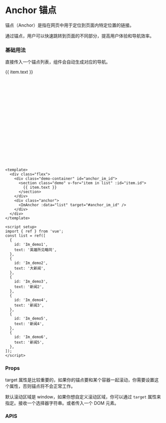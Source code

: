 # Anchor 锚点

锚点（Anchor）是指在网页中用于定位到页面内特定位置的链接。

通过锚点，用户可以快速跳转到页面的不同部分，提高用户体验和导航效率。

### 基础用法

直接传入一个锚点列表，组件会自动生成对应的导航。

 <div class="flex">
    <div class="demo-container" id="anchor_im_id">
      <section class="demo" v-for="item in list" :id="item.id">
        {{ item.text }}
      </section>
    </div>
    <div class="anchor">
      <ImAnchor :data="list" target="#anchor_im_id" />
    </div>
  </div>

```vue
<template>
  <div class="flex">
    <div class="demo-container" id="anchor_im_id">
      <section class="demo" v-for="item in list" :id="item.id">
        {{ item.text }}
      </section>
    </div>
    <div class="anchor">
      <ImAnchor :data="list" target="#anchor_im_id" />
    </div>
  </div>
</template>

<script setup>
import { ref } from 'vue';
const list = ref([
  {
    id: 'Im_demo1',
    text: '英雄所见略同',
  },
  {
    id: 'Im_demo2',
    text: '大新闻',
  },
  {
    id: 'Im_demo3',
    text: '新闻2',
  },
  {
    id: 'Im_demo4',
    text: '新闻3',
  },
  {
    id: 'Im_demo5',
    text: '新闻4',
  },
  {
    id: 'Im_demo6',
    text: '新闻5',
  },
]);
</script>
```

### Props

<ImAlert color="primary" title="注意" variant="tonal">
  target 属性是比较重要的，如果你的锚点要和某个容器一起滚动，你需要设置这个属性，否则锚点将不会正常工作。
</ImAlert>

默认滚动区域是 window，如果你想自定义滚动区域，你可以通过 `target` 属性来指定。接收一个选择器字符串。或者传入一个 DOM 元素。

<script setup>
import { ref } from 'vue'
const list = ref([
  {
    id: 'Im_demo1',
    text: '英雄所见略同'
  },
  {
    id: 'Im_demo2',
    text: '大新闻'
  },
  {
    id: 'Im_demo3',
    text: '新闻2'
  },
  {
    id: 'Im_demo4',
    text: '新闻3'

  },
  {
    id: 'Im_demo5',
    text: '新闻4'
  },
  {
    id: 'Im_demo6',
    text: '新闻5'
  },
])
</script>

<style scoped lang="scss">
  .demo-container {
    height: 300px;
    width: 100%;
    overflow: auto;
  }
  .flex {
    display: flex;
    gap: 20px;
  }

  .anchor {
    width: 240px;
  }

  .demo {
    height: 400px;
    width: 100%;
    background-color:var(--im-primary-color-7);
    margin-bottom: 24px;
    border-radius: 8px;
    color: var(--im-gray-color-1);
  }
</style>

### APIS
